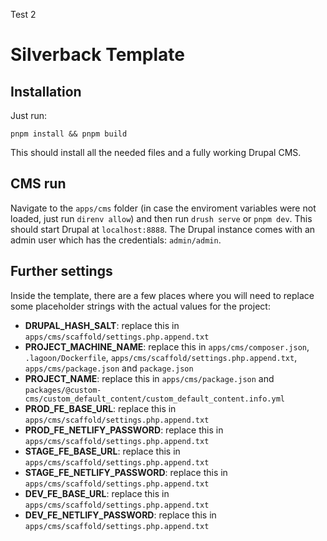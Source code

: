 Test 2

# Silverback Template

## Installation

Just run:

```
pnpm install && pnpm build
```

This should install all the needed files and a fully working Drupal CMS.

## CMS run

Navigate to the `apps/cms` folder (in case the enviroment variables were not
loaded, just run `direnv allow`) and then run `drush serve` or `pnpm dev`. This
should start Drupal at `localhost:8888`. The Drupal instance comes with an admin
user which has the credentials: `admin/admin`.

## Further settings

Inside the template, there are a few places where you will need to replace some
placeholder strings with the actual values for the project:

- **DRUPAL_HASH_SALT**: replace this in
  `apps/cms/scaffold/settings.php.append.txt`
- **PROJECT_MACHINE_NAME**: replace this in `apps/cms/composer.json`,
  `.lagoon/Dockerfile`, `apps/cms/scaffold/settings.php.append.txt`,
  `apps/cms/package.json` and `package.json`
- **PROJECT_NAME**: replace this in `apps/cms/package.json` and
  `packages/@custom-cms/custom_default_content/custom_default_content.info.yml`
- **PROD_FE_BASE_URL**: replace this in
  `apps/cms/scaffold/settings.php.append.txt`
- **PROD_FE_NETLIFY_PASSWORD**: replace this in
  `apps/cms/scaffold/settings.php.append.txt`
- **STAGE_FE_BASE_URL**: replace this in
  `apps/cms/scaffold/settings.php.append.txt`
- **STAGE_FE_NETLIFY_PASSWORD**: replace this in
  `apps/cms/scaffold/settings.php.append.txt`
- **DEV_FE_BASE_URL**: replace this in
  `apps/cms/scaffold/settings.php.append.txt`
- **DEV_FE_NETLIFY_PASSWORD**: replace this in
  `apps/cms/scaffold/settings.php.append.txt`
